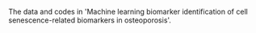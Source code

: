 The data and codes in 'Machine learning biomarker identification of cell senescence-related biomarkers in osteoporosis'.
